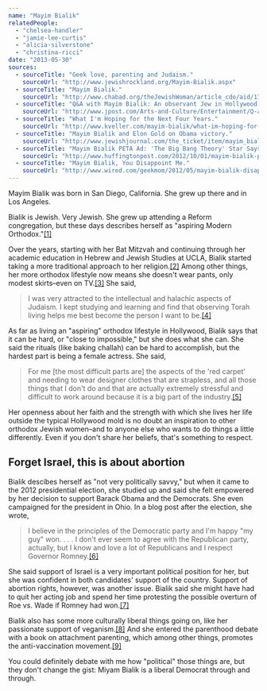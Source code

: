 ```yaml
---
name: "Mayim Bialik"
relatedPeople:
  - "chelsea-handler"
  - "jamie-lee-curtis"
  - "alicia-silverstone"
  - "christina-ricci"
date: "2013-05-30"
sources:
  - sourceTitle: "Geek love, parenting and Judaism."
    sourceUrl: "http://www.jewishrockland.org/Mayim-Bialik.aspx"
  - sourceTitle: "Mayim Bialik."
    sourceUrl: "http://www.chabad.org/theJewishWoman/article_cdo/aid/1779169/jewish/Mayim-Bialik.htm"
  - sourceTitle: "Q&A with Mayim Bialik: An observant Jew in Hollywood."
    sourceUrl: "http://www.jpost.com/Arts-and-Culture/Entertainment/Q-and-A-with-Mayim-Bialik-An-observant-Jew-in-Hollywood"
  - sourceTitle: "What I'm Hoping for the Next Four Years."
    sourceUrl: "http://www.kveller.com/mayim-bialik/what-im-hoping-for-the-next-four-years/"
  - sourceTitle: "Mayim Bialik and Elon Gold on Obama victory."
    sourceUrl: "http://www.jewishjournal.com/the_ticket/item/mayim_bialik_and_elon_gold_on_obama_victory"
  - sourceTitle: "Mayim Bialik PETA Ad: 'The Big Bang Theory' Star Says 'Go Vegan.'"
    sourceUrl: "http://www.huffingtonpost.com/2012/10/01/mayim-bialik-peta-ad_n_1930289.html"
  - sourceTitle: "Mayim Bialik, You Disappoint Me."
    sourceUrl: "http://www.wired.com/geekmom/2012/05/mayim-bialik-disappoints/"
---
```


Mayim Bialik was born in San Diego, California. She grew up there and in Los Angeles.

Bialik is Jewish. Very Jewish. She grew up attending a Reform congregation, but these days describes herself as "aspiring Modern Orthodox."<a class="source-citation" href="#http://www.jewishrockland.org/Mayim-Bialik.aspx" title="Geek love, parenting and Judaism.">[1]</a>

Over the years, starting with her Bat Mitzvah and continuing through her academic education in Hebrew and Jewish Studies at UCLA, Bialik started taking a more traditional approach to her religion.<a class="source-citation" href="#http://www.chabad.org/theJewishWoman/article_cdo/aid/1779169/jewish/Mayim-Bialik.htm" title="Mayim Bialik.">[2]</a> Among other things, her more orthodox lifestyle now means she doesn't wear pants, only modest skirts–even on TV.<a class="source-citation" href="#http://www.jewishrockland.org/Mayim-Bialik.aspx" title="Geek love, parenting and Judaism.">[3]</a> She said,

>I was very attracted to the intellectual and halachic aspects of Judaism. I kept studying and learning and find that observing Torah living helps me best become the person I want to be.<a class="source-citation" href="#http://www.jewishrockland.org/Mayim-Bialik.aspx" title="Geek love, parenting and Judaism.">[4]</a>

As far as living an "aspiring" orthodox lifestyle in Hollywood, Bialik says that it can be hard, or "close to impossible," but she does what she can. She said the rituals (like baking challah) can be hard to accomplish, but the hardest part is being a female actress. She said,

>For me [the most difficult parts are] the aspects of the 'red carpet' and needing to wear designer clothes that are strapless, and all those things that I don't do and that are actually extremely stressful and difficult to work around because it is a big part of the industry.<a class="source-citation" href="#http://www.jpost.com/Arts-and-Culture/Entertainment/Q-and-A-with-Mayim-Bialik-An-observant-Jew-in-Hollywood" title="Q&amp;A with Mayim Bialik: An observant Jew in Hollywood.">[5]</a>

Her openness about her faith and the strength with which she lives her life outside the typical Hollywood mold is no doubt an inspiration to other orthodox Jewish women–and to anyone else who wants to do things a little differently. Even if you don't share her beliefs, that's something to respect.


## Forget Israel, this is about abortion

Bialik descibes herself as "not very politically savvy," but when it came to the 2012 presidential election, she studied up and said she felt empowered by her decision to support Barack Obama and the Democrats. She even campaigned for the president in Ohio. In a blog post after the election, she wrote,

>I believe in the principles of the Democratic party and I'm happy "my guy" won. . . . I don't ever seem to agree with the Republican party, actually, but I know and love a lot of Republicans and I respect Governor Romney.<a class="source-citation" href="#http://www.kveller.com/mayim-bialik/what-im-hoping-for-the-next-four-years/" title="What I&apos;m Hoping for the Next Four Years.">[6]</a>

She said support of Israel is a very important political position for her, but she was confident in both candidates' support of the country. Support of abortion rights, however, was another issue. Bialik said she might have had to quit her acting job and spend her time protesting the possible overturn of Roe vs. Wade if Romney had won.<a class="source-citation" href="#http://www.jewishjournal.com/the_ticket/item/mayim_bialik_and_elon_gold_on_obama_victory" title="Mayim Bialik and Elon Gold on Obama victory.">[7]</a>

Bialik also has some more culturally liberal things going on, like her passionate support of veganism.<a class="source-citation" href="#http://www.huffingtonpost.com/2012/10/01/mayim-bialik-peta-ad_n_1930289.html" title="Mayim Bialik PETA Ad: &apos;The Big Bang Theory&apos; Star Says &apos;Go Vegan.&apos;">[8]</a> And she entered the parenthood debate with a book on attachment parenting, which among other things, promotes the anti-vaccination movement.<a class="source-citation" href="#http://www.wired.com/geekmom/2012/05/mayim-bialik-disappoints/" title="Mayim Bialik, You Disappoint Me.">[9]</a>

You could definitely debate with me how "political" those things are, but they don't change the gist: Miyam Bialik is a liberal Democrat through and through.